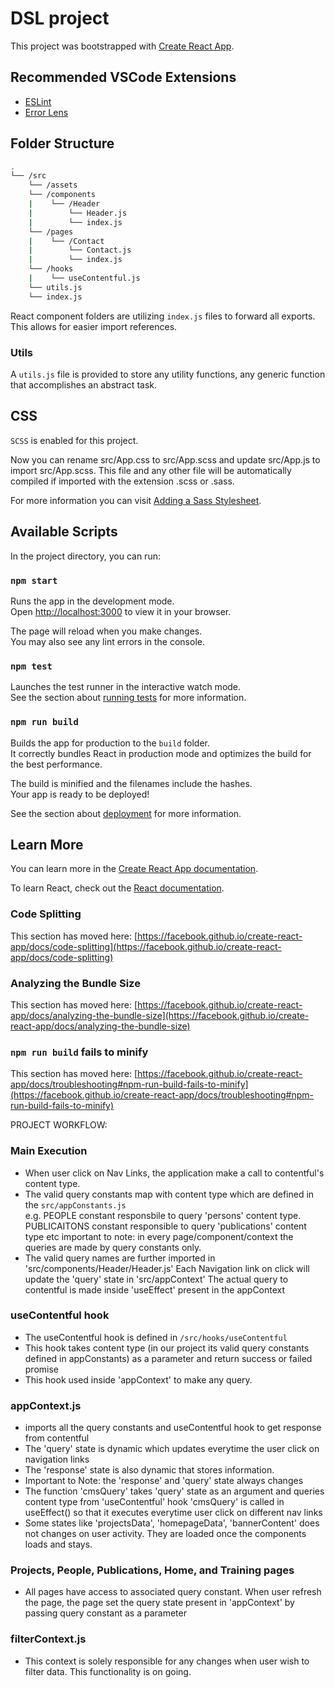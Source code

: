 # DSL project

This project was bootstrapped with [Create React App](https://github.com/facebook/create-react-app).

## Recommended VSCode Extensions

* [ESLint](https://marketplace.visualstudio.com/items?itemName=dbaeumer.vscode-eslint)
* [Error Lens](https://marketplace.visualstudio.com/items?itemName=usernamehw.errorlens)

## Folder Structure

```bash
.
└── /src
    └── /assets
    └── /components
    |    └── /Header
    |        └── Header.js
    |        └── index.js
    └── /pages
    |    └── /Contact
    |        └── Contact.js
    |        └── index.js
    └── /hooks
    |    └── useContentful.js
    └── utils.js
    └── index.js
```
React component folders are utilizing `index.js` files to forward all exports. This allows for easier import references.

### Utils

A `utils.js` file is provided to store any utility functions, any generic function that accomplishes an abstract task. 


## CSS

`SCSS` is enabled for this project.

Now you can rename src/App.css to src/App.scss and update src/App.js to import src/App.scss. This file and any other file will be automatically compiled if imported with the extension .scss or .sass.

For more information you can visit [Adding a Sass Stylesheet](https://create-react-app.dev/docs/adding-a-sass-stylesheet/).

## Available Scripts

In the project directory, you can run:

### `npm start`

Runs the app in the development mode.\
Open [http://localhost:3000](http://localhost:3000) to view it in your browser.

The page will reload when you make changes.\
You may also see any lint errors in the console.

### `npm test`

Launches the test runner in the interactive watch mode.\
See the section about [running tests](https://facebook.github.io/create-react-app/docs/running-tests) for more information.

### `npm run build`

Builds the app for production to the `build` folder.\
It correctly bundles React in production mode and optimizes the build for the best performance.

The build is minified and the filenames include the hashes.\
Your app is ready to be deployed!

See the section about [deployment](https://facebook.github.io/create-react-app/docs/deployment) for more information.


## Learn More

You can learn more in the [Create React App documentation](https://facebook.github.io/create-react-app/docs/getting-started).

To learn React, check out the [React documentation](https://reactjs.org/).

### Code Splitting

This section has moved here: [https://facebook.github.io/create-react-app/docs/code-splitting](https://facebook.github.io/create-react-app/docs/code-splitting)

### Analyzing the Bundle Size

This section has moved here: [https://facebook.github.io/create-react-app/docs/analyzing-the-bundle-size](https://facebook.github.io/create-react-app/docs/analyzing-the-bundle-size)

### `npm run build` fails to minify

This section has moved here: [https://facebook.github.io/create-react-app/docs/troubleshooting#npm-run-build-fails-to-minify](https://facebook.github.io/create-react-app/docs/troubleshooting#npm-run-build-fails-to-minify)

PROJECT WORKFLOW:

### Main Execution
- When user click on Nav Links, the application make a call to contentful's content type.
- The valid query constants map with content type which are defined in the `src/appConstants.js`  
  e.g. PEOPLE constant responsbile to query 'persons' content type.
       PUBLICAITONS constant responsible to query 'publications' content type etc
       important to note: in every page/component/context the queries are made by query constants only.
- The valid query names are further imported in 'src/components/Header/Header.js'
  Each Navigation link on click will update the 'query' state in 'src/appContext'
  The actual query to contentful is made inside 'useEffect' present in the appContext

### useContentful hook 
- The useContentful hook is defined in `/src/hooks/useContentful`
- This hook takes content type (in our project its valid query constants defined in appConstants) as a parameter and return success or failed promise
- This hook used inside 'appContext' to make any query.

### appContext.js
- imports all the query constants and useContentful hook to get response from contentful
- The 'query' state is dynamic which updates everytime the user click on navigation links
- The  'response' state is also dynamic that stores information.
- Important to Note: the 'response' and 'query' state always changes
- The function 'cmsQuery' takes 'query' state as an argument and queries content type from 'useContentful' hook
  'cmsQuery' is called in useEffect() so that it executes everytime user click on different nav links
- Some states like 'projectsData', 'homepageData', 'bannerContent' does not changes on user activity. They are loaded once the components loads and stays.

### Projects, People, Publications, Home, and Training pages
- All pages have access to associated query constant. When user refresh the page, the page set the query state present in 'appContext' by passing query constant as
  a parameter
  
### filterContext.js
- This context is solely responsible for any changes when user wish to filter data. This functionality is on going.






